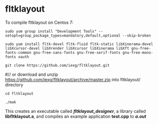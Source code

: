 # fltklayout

To compile fltklayout on Centos 7:

`sudo yum group install "Development Tools" --setopt=group_package_types=mandatory,default,optional --skip-broken`

`sudo yum install fltk-devel fltk-fluid fltk-static libXinerama-devel libXcursor-devel libXrender libXcursor libXinerama libXft gnu-free-fonts-common gnu-free-sans-fonts gnu-free-serif-fonts gnu-free-mono-fonts xauth`

`git clone https://github.com/iexg/fltklayout.git`

#// or download and unzip https://github.com/iexg/fltklayout/archive/master.zip into fltklayout/ directory

`cd fltklayout`

`./mak`

This creates an executable called ***fltklayout_designer***, a library called **libfltklayout.a**, and compiles an example application **test.cpp** to ***a.out***



